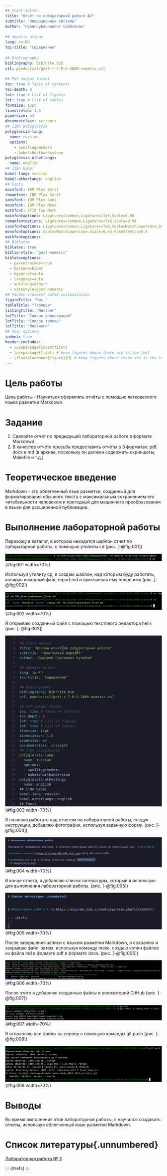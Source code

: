 ```yaml
---
## Front matter
title: "Отчёт по лабораторной работе №3"
subtitle: "Операционные системы"
author: "Луангсуваннавонг Сайпхачан"

## Generic otions
lang: ru-RU
toc-title: "Содержание"

## Bibliography
bibliography: bib/cite.bib
csl: pandoc/csl/gost-r-7-0-5-2008-numeric.csl

## Pdf output format
toc: true # Table of contents
toc-depth: 2
lof: true # List of figures
lot: true # List of tables
fontsize: 12pt
linestretch: 1.5
papersize: a4
documentclass: scrreprt
## I18n polyglossia
polyglossia-lang:
  name: russian
  options:
	- spelling=modern
	- babelshorthands=true
polyglossia-otherlangs:
  name: english
## I18n babel
babel-lang: russian
babel-otherlangs: english
## Fonts
mainfont: IBM Plex Serif
romanfont: IBM Plex Serif
sansfont: IBM Plex Sans
monofont: IBM Plex Mono
mathfont: STIX Two Math
mainfontoptions: Ligatures=Common,Ligatures=TeX,Scale=0.94
romanfontoptions: Ligatures=Common,Ligatures=TeX,Scale=0.94
sansfontoptions: Ligatures=Common,Ligatures=TeX,Scale=MatchLowercase,Scale=0.94
monofontoptions: Scale=MatchLowercase,Scale=0.94,FakeStretch=0.9
mathfontoptions:
## Biblatex
biblatex: true
biblio-style: "gost-numeric"
biblatexoptions:
  - parentracker=true
  - backend=biber
  - hyperref=auto
  - language=auto
  - autolang=other*
  - citestyle=gost-numeric
## Pandoc-crossref LaTeX customization
figureTitle: "Рис."
tableTitle: "Таблица"
listingTitle: "Листинг"
lofTitle: "Список иллюстраций"
lotTitle: "Список таблиц"
lolTitle: "Листинги"
## Misc options
indent: true
header-includes:
  - \usepackage{indentfirst}
  - \usepackage{float} # keep figures where there are in the text
  - \floatplacement{figure}{H} # keep figures where there are in the text
---
```


# Цель работы

Цель работы - Научиться оформлять отчёты с помощью легковесного языка разметки Markdown.

# Задание

 1. Сделайте отчёт по предыдущей лабораторной работе в формате Markdown.
 2. В качестве отчёта просьба предоставить отчёты в 3 форматах: pdf, docx и md (в архиве,
    поскольку он должен содержать скриншоты, Makefile и т.д.)

# Теоретическое введение

  Markdown - это облегченный язык разметки,
  созданный для форматирования обычного текста с максимальным сохранением его читабельности
  человеком и пригодный для машинного преобразования в языки для расширенной публикации.
  
# Выполнение лабораторной работы

Перехожу в каталог, в котором находится шаблон отчет по лабораторной работы, с помощью утилиты cd (рис. [-@fig:001])

![Перемещение между каталогами](image/pic/1.png){#fig:001 width=70%}

Используя утилиту cp, я создаю шаблон, над которым буду работать, копируя исходный файл report.md и присваивая ему новое имя (рис. [-@fig:002])

![Копирование файла](image/pic/2.png){#fig:002 width=70%}

Я открываю созданный файл с помощью текстового редактора helix (рис. [-@fig:003])

![Открытие файла с помощью текстового редактора](image/pic/3.png){#fig:003 width=70%}

Я начинаю работать над  отчетом по лабораторной работы, следуя инструкции, добавляю фотографии, используя заданную форму. (рис. [-@fig:004])

![Добавление изображений](image/pic/4.png){#fig:004 width=70%}

В конце отчета, я добавляю список литературы, который я использую для выполнения лабораторной работы. (рис. [-@fig:005])

![Добавление списка литературы](image/pic/5.png){#fig:005 width=70%}

После завершения записи с языком разметки Markdown, я сохраняю и закрываю файл, затем, используя команду make, создаю копии файлов из файла md в формате pdf и формате docx. (рис. [-@fig:006])

![компиляция отчета](image/pic/6.png){#fig:006 width=70%}

После этого я добавляю созданные файлы в репозиторий GitHub (рис. [-@fig:007])

![Добавление файлов в Git](image/pic/7.png){#fig:007 width=70%}

Я отправляю все файлы на сервер с помощью команды git push (рис. [-@fig:008])

![Отправка файлов в Git](image/pic/8.png){#fig:008 width=70%}

# Выводы

Во время выполнения этой лабораторной работы,
я научился создавать отчеты, используя облегченный язык разметки Markdown.

# Список литературы{.unnumbered}

[Лабораторная работа № 3](https://esystem.rudn.ru/pluginfile.php/2586858/mod_resource/content/3/003-lab_markdown.pdf)

::: {#refs}
:::
